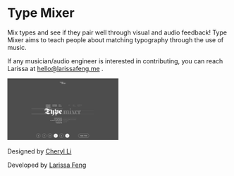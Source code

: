 Type Mixer
==========

Mix types and see if they pair well through visual and audio feedback!
Type Mixer aims to teach people about matching typography through the use of music. 

If any musician/audio engineer is interested in contributing, you can reach Larissa at hello@larissafeng.me .

<img src="https://raw.githubusercontent.com/mondayrain/type-mixer/master/images/screenshot.jpeg" width="50%" height="50%" >

Designed by [Cheryl Li](http://www.cheryli.com/)

Developed by [Larissa Feng](http://www.github.com/mondayrain)
